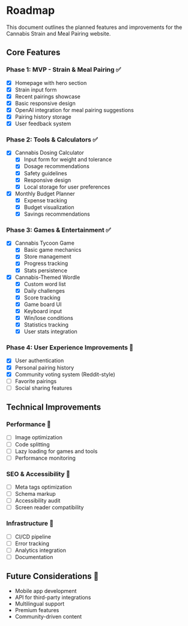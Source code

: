 # Roadmap

This document outlines the planned features and improvements for the Cannabis Strain and Meal Pairing website.

## Core Features

### Phase 1: MVP - Strain & Meal Pairing ✅
- [x] Homepage with hero section
- [x] Strain input form
- [x] Recent pairings showcase
- [x] Basic responsive design
- [x] OpenAI integration for meal pairing suggestions
- [x] Pairing history storage
- [x] User feedback system

### Phase 2: Tools & Calculators ✅
- [x] Cannabis Dosing Calculator
  - [x] Input form for weight and tolerance
  - [x] Dosage recommendations
  - [x] Safety guidelines
  - [x] Responsive design
  - [x] Local storage for user preferences
- [x] Monthly Budget Planner
  - [x] Expense tracking
  - [x] Budget visualization
  - [x] Savings recommendations

### Phase 3: Games & Entertainment ✅
- [x] Cannabis Tycoon Game
  - [x] Basic game mechanics
  - [x] Store management
  - [x] Progress tracking
  - [x] Stats persistence
- [x] Cannabis-Themed Wordle
  - [x] Custom word list
  - [x] Daily challenges
  - [x] Score tracking
  - [x] Game board UI
  - [x] Keyboard input
  - [x] Win/lose conditions
  - [x] Statistics tracking
  - [x] User stats integration

### Phase 4: User Experience Improvements 🚀
- [x] User authentication
- [x] Personal pairing history
- [x] Community voting system (Reddit-style)
- [ ] Favorite pairings
- [ ] Social sharing features

## Technical Improvements

### Performance 🔄
- [ ] Image optimization
- [ ] Code splitting
- [ ] Lazy loading for games and tools
- [ ] Performance monitoring

### SEO & Accessibility 🎯
- [ ] Meta tags optimization
- [ ] Schema markup
- [ ] Accessibility audit
- [ ] Screen reader compatibility

### Infrastructure 🔧
- [ ] CI/CD pipeline
- [ ] Error tracking
- [ ] Analytics integration
- [ ] Documentation

## Future Considerations 🔮
- Mobile app development
- API for third-party integrations
- Multilingual support
- Premium features
- Community-driven content